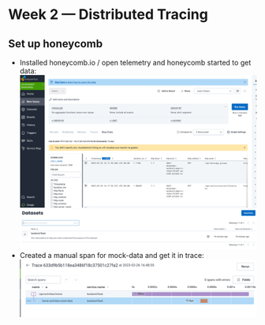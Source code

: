 # Week 2 — Distributed Tracing

## Set up honeycomb
- Installed honeycomb.io / open telemetry and honeycomb started to get data:
![](assets/wk2/honeycomb-query.png)
![](assets/wk2/honeycomb-dataset.png)
- Created a manual span for mock-data and get it in trace:
![](assets/wk2/honeycomb-trace-mock-data.png)